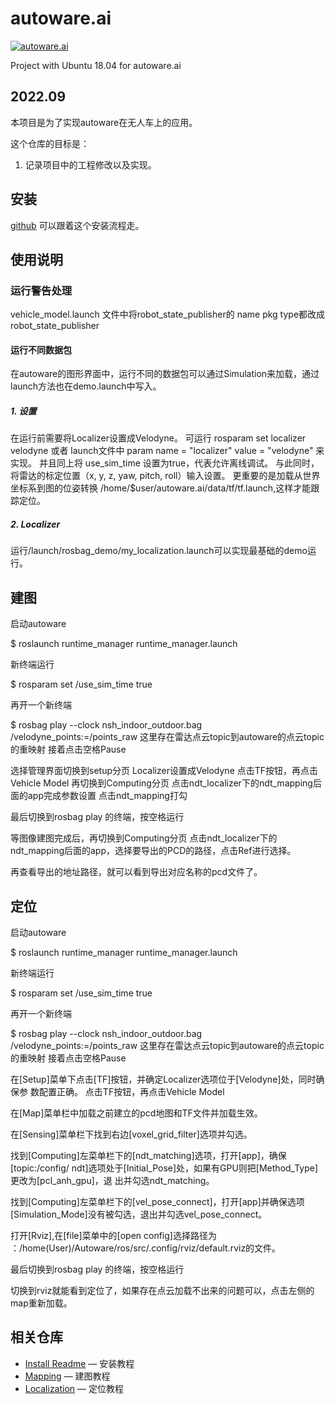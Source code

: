# autoware.ai

[![autoware.ai](https://www.autoware.org/autoware)](https://github.com/Goldmann1995/autoware.ai/edit/main/README.md)

Project with Ubuntu 18.04 for autoware.ai


## 2022.09
本项目是为了实现autoware在无人车上的应用。

这个仓库的目标是：

1. 记录项目中的工程修改以及实现。

## 安装

 [github](https://github.com/Goldmann1995/ubuntu18.04-Autoware1.14---GPU-) 可以跟着这个安装流程走。

## 使用说明

### 运行警告处理
 vehicle_model.launch 文件中将robot_state_publisher的 name pkg type都改成 robot_state_publisher

####  运行不同数据包
在autoware的图形界面中，运行不同的数据包可以通过Simulation来加载，通过launch方法也在demo.launch中写入。

##### 1. 设置
在运行前需要将Localizer设置成Velodyne。 可运行 rosparam set localizer velodyne
或者
launch文件中  param name = "localizer"  value = "velodyne" 来实现。
并且同上将 use_sim_time 设置为true，代表允许离线调试。
与此同时，将雷达的标定位置（x, y, z, yaw, pitch, roll）输入设置。
更重要的是加载从世界坐标系到图的位姿转换 /home/$user/autoware.ai/data/tf/tf.launch,这样才能跟踪定位。
##### 2. Localizer
运行/launch/rosbag_demo/my_localization.launch可以实现最基础的demo运行。


## 建图

启动autoware

$ roslaunch runtime_manager runtime_manager.launch

新终端运行

$ rosparam set /use_sim_time true

再开一个新终端

$ rosbag play --clock  nsh_indoor_outdoor.bag /velodyne_points:=/points_raw 
这里存在雷达点云topic到autoware的点云topic的重映射
接着点击空格Pause


选择管理界面切换到setup分页
Localizer设置成Velodyne
点击TF按钮，再点击Vehicle Model
再切换到Computing分页
点击ndt_localizer下的ndt_mapping后面的app完成参数设置
点击ndt_mapping打勾

最后切换到rosbag play 的终端，按空格运行

等图像建图完成后，再切换到Computing分页
点击ndt_localizer下的ndt_mapping后面的app，选择要导出的PCD的路径，点击Ref进行选择。

再查看导出的地址路径，就可以看到导出对应名称的pcd文件了。


## 定位

启动autoware

$ roslaunch runtime_manager runtime_manager.launch

新终端运行

$ rosparam set /use_sim_time true

再开一个新终端

$ rosbag play --clock  nsh_indoor_outdoor.bag /velodyne_points:=/points_raw 
这里存在雷达点云topic到autoware的点云topic的重映射
接着点击空格Pause

在[Setup]菜单下点击[TF]按钮，并确定Localizer选项位于[Velodyne]处，同时确保参
数配置正确。
点击TF按钮，再点击Vehicle Model

在[Map]菜单栏中加载之前建⽴的pcd地图和TF⽂件并加载⽣效。

在[Sensing]菜单栏下找到右边[voxel_grid_filter]选项并勾选。

找到[Computing]左菜单栏下的[ndt_matching]选项，打开[app]，确保[topic:/config/
ndt]选项处于[Initial_Pose]处，如果有GPU则把[Method_Type]更改为[pcl_anh_gpu]，退
出并勾选ndt_matching。

找到[Computing]左菜单栏下的[vel_pose_connect]，打开[app]并确保选项
[Simulation_Mode]没有被勾选，退出并勾选vel_pose_connect。

打开[Rviz],在[file]菜单中的[open config]选择路径为
：/home(User)/Autoware/ros/src/.config/rviz/default.rviz的⽂件。


最后切换到rosbag play 的终端，按空格运行

切换到rviz就能看到定位了，如果存在点云加载不出来的问题可以，点击左侧的map重新加载。



## 相关仓库

- [Install Readme](https://github.com/Goldmann1995/ubuntu18.04-Autoware1.14---GPU-/READ.md) — 安装教程
- [Mapping](https://www.ncnynl.com/archives/201910/3412.html)  — 建图教程
- [Localization](https://blog.csdn.net/m0_45388819/article/details/108702182)  — 定位教程

